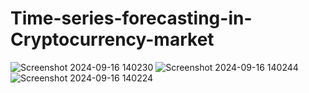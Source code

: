# Time-series-forecasting-in-Cryptocurrency-market


![Screenshot 2024-09-16 140230](https://github.com/user-attachments/assets/9fc5ad11-a725-4e63-90d3-f173740b45ca)
![Screenshot 2024-09-16 140244](https://github.com/user-attachments/assets/11b8cb3b-93b9-423d-85d3-cb6e8e155e2e)
![Screenshot 2024-09-16 140224](https://github.com/user-attachments/assets/aab61dc8-a0bb-4778-a78b-7a00e5fcc980)
